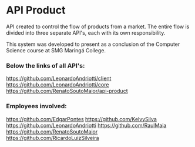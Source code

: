 # API Product
API created to control the flow of products from a market.
The entire flow is divided into three separate API's, each with its own responsibility.

This system was developed to present as a conclusion of the Computer Science course at SMG Maringá College.

### Below the links of all API's:
https://github.com/LeonardoAndriotti/client
https://github.com/LeonardoAndriotti/core
https://github.com/RenatoSoutoMaior/api-product

### Employees involved:
https://github.com/EdgarPontes
https://github.com/KelvySilva
https://github.com/LeonardoAndriotti
https://github.com/RaulMaia
https://github.com/RenatoSoutoMaior
https://github.com/RicardoLuizSilveira
